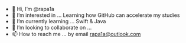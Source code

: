 - 👋 Hi, I’m @rapa1a
- 👀 I’m interested in ... Learning how GitHub can accelerate my studies
- 🌱 I’m currently learning ... Swift & Java
- 💞️ I’m looking to collaborate on ...
- 📫 How to reach me ... by email rapa1a@outlook.com

<!---
rapa1a/rapa1a is a ✨ special ✨ repository because its `README.md` (this file) appears on your GitHub profile.
You can click the Preview link to take a look at your changes.
--->
